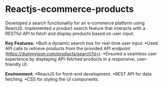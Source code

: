 # Reactjs-ecommerce-products
Developed a search functionality for an e-commerce platform using ReactJS. Implemented a product search feature that interacts with a RESTful API to fetch and display products based on user input.


**Key Features:**
•Built a dynamic search box for real-time user input.
•Used API calls to retrieve products from the provided API endpoint (https://dummyjson.com/products/search?q=).
•Ensured a seamless user experience by displaying API-fetched products in a responsive, user-friendly UI.



**Environment:**
•ReactJS for front-end development.
•REST API for data fetching.
•CSS for styling the UI components.
